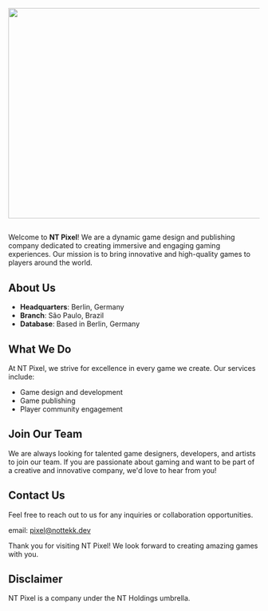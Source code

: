 <div align="center">

<img src="https://i.ibb.co/Dk83n3t/Black-White.png" width="755" height="422"></img>

</div>

## 

Welcome to **NT Pixel**! We are a dynamic game design and publishing company dedicated to creating immersive and engaging gaming experiences. Our mission is to bring innovative and high-quality games to players around the world.

## About Us

- **Headquarters**: Berlin, Germany
- **Branch**: São Paulo, Brazil
- **Database**: Based in Berlin, Germany

## What We Do

At NT Pixel, we strive for excellence in every game we create. Our services include:

- Game design and development
- Game publishing
- Player community engagement

## Join Our Team

We are always looking for talented game designers, developers, and artists to join our team. If you are passionate about gaming and want to be part of a creative and innovative company, we'd love to hear from you!

## Contact Us

Feel free to reach out to us for any inquiries or collaboration opportunities.

email: pixel@nottekk.dev

Thank you for visiting NT Pixel! We look forward to creating amazing games with you.

## Disclaimer

NT Pixel is a company under the NT Holdings umbrella.
